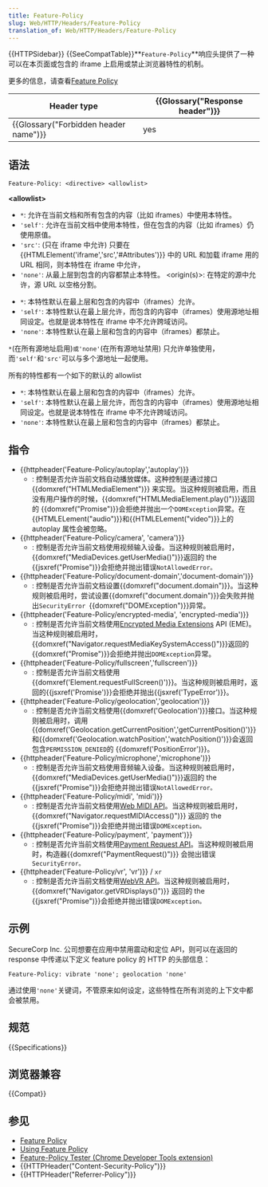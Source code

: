 ```yaml
---
title: Feature-Policy
slug: Web/HTTP/Headers/Feature-Policy
translation_of: Web/HTTP/Headers/Feature-Policy
---
```

{{HTTPSidebar}} {{SeeCompatTable}}**`Feature-Policy`**响应头提供了一种可以在本页面或包含的 iframe 上启用或禁止浏览器特性的机制。

更多的信息，请查看[Feature Policy](/docs/Web/HTTP/Feature_Policy)

| Header type                                      | {{Glossary("Response header")}} |
| ------------------------------------------------ | ---------------------------------------- |
| {{Glossary("Forbidden header name")}} | yes                                      |

## 语法

```plain
Feature-Policy: <directive> <allowlist>
```

**\<allowlist>**

- `*`: 允许在当前文档和所有包含的内容（比如 iframes）中使用本特性。
- `'self'`: 允许在当前文档中使用本特性，但在包含的内容（比如 iframes）仍使用原值。
- `'src'`: (只在 iframe 中允许) 只要在{{HTMLElement('iframe','src','#Attributes')}} 中的 URL 和加载 iframe 用的 URL 相同，则本特性在 iframe 中允许，
- `'none'`: 从最上层到包含的内容都禁止本特性。 \<origin(s)>: 在特定的源中允许，源 URL 以空格分割。

<!---->

- `*`: 本特性默认在最上层和包含的内容中（iframes）允许。
- `'self'`: 本特性默认在最上层允许，而包含的内容中（iframes）使用源地址相同设定。也就是说本特性在 iframe 中不允许跨域访问。
- `'none'`: 本特性默认在最上层和包含的内容中（iframes）都禁止。

`*`(在所有源地址启用)`或'none'`(在所有源地址禁用) 只允许单独使用，而`'self'`和`'src'`可以与多个源地址一起使用。

所有的特性都有一个如下的默认的 allowlist

- `*`: 本特性默认在最上层和包含的内容中（iframes）允许。
- `'self'`: 本特性默认在最上层允许，而包含的内容中（iframes）使用源地址相同设定。也就是说本特性在 iframe 中不允许跨域访问。
- `'none'`: 本特性默认在最上层和包含的内容中（iframes）都禁止。

## 指令

- {{httpheader('Feature-Policy/autoplay','autoplay')}}
  - : 控制是否允许当前文档自动播放媒体。这种控制是通过接口 {{domxref("HTMLMediaElement")}} 来实现。当这种规则被启用，而且没有用户操作的时候，{{domxref("HTMLMediaElement.play()")}}返回的 {{domxref("Promise")}}会拒绝并抛出一个`DOMException`异常。在{{HTMLELement("audio")}}和{{HTMLELement("video")}}上的 autoplay 属性会被忽略。
- {{httpheader('Feature-Policy/camera', 'camera')}}
  - : 控制是否允许当前文档使用视频输入设备。当这种规则被启用时，{{domxref("MediaDevices.getUserMedia()")}}返回的 the {{jsxref("Promise")}}会拒绝并抛出错误`NotAllowedError。`
- {{httpheader('Feature-Policy/document-domain','document-domain')}}
  - : 控制是否允许当前文档设置{{domxref("document.domain")}}。当这种规则被启用时，尝试设置{{domxref("document.domain")}}会失败并抛出`SecurityError `{{domxref("DOMException")}}异常。
- {{httpheader('Feature-Policy/encrypted-media', 'encrypted-media')}}
  - : 控制是否允许当前文档使用[Encrypted Media Extensions](/zh-CN/docs/Web/API/Encrypted_Media_Extensions_API) API (EME)。当这种规则被启用时，{{domxref("Navigator.requestMediaKeySystemAccess()")}}返回的{{domxref("Promise")}}会拒绝并抛出`DOMException`异常。
- {{httpheader('Feature-Policy/fullscreen','fullscreen')}}
  - : 控制是否允许当前文档使用{{domxref('Element.requestFullScreen()')}}。当这种规则被启用时，返回的{{jsxref('Promise')}}会拒绝并抛出{{jsxref('TypeError')}}。
- {{httpheader('Feature-Policy/geolocation','geolocation')}}
  - : 控制是否允许当前文档使用{{domxref('Geolocation')}}接口。当这种规则被启用时，调用{{domxref('Geolocation.getCurrentPosition','getCurrentPosition()')}}和{{domxref('Geolocation.watchPosition','watchPosition()')}}会返回包含`PERMISSION_DENIED`的 {{domxref('PositionError')}}。
- {{httpheader('Feature-Policy/microphone','microphone')}}
  - : 控制是否允许当前文档使用音频输入设备。当这种规则被启用时，{{domxref("MediaDevices.getUserMedia()")}}返回的 the {{jsxref("Promise")}}会拒绝并抛出错误`NotAllowedError。`
- {{httpheader('Feature-Policy/midi', 'midi')}}
  - : 控制是否允许当前文档使用[Web MIDI API](/zh-CN/docs/Web/API/Web_MIDI_API)。当这种规则被启用时，{{domxref("Navigator.requestMIDIAccess()")}} 返回的 the {{jsxref("Promise")}}会拒绝并抛出错误`DOMException。`
- {{httpheader('Feature-Policy/payment', 'payment')}}
  - : 控制是否允许当前文档使用[Payment Request API](/zh-CN/docs/Web/API/Payment_Request_API)。当这种规则被启用时，构造器{{domxref("PaymentRequest()")}} 会抛出错误`SecurityError。`
- {{httpheader('Feature-Policy/vr', 'vr')}} / `xr`
  - : 控制是否允许当前文档使用[WebVR API](/zh-CN/docs/Web/API/WebVR_API)。当这种规则被启用时，{{domxref("Navigator.getVRDisplays()")}} 返回的 the {{jsxref("Promise")}}会拒绝并抛出错误`DOMException。`

## 示例

SecureCorp Inc. 公司想要在应用中禁用震动和定位 API，则可以在返回的 response 中传递以下定义 feature policy 的 HTTP 的头部信息：

```plain
Feature-Policy: vibrate 'none'; geolocation 'none'
```

通过使用`'none'`关键词，不管原来如何设定，这些特性在所有浏览的上下文中都会被禁用。

## 规范

{{Specifications}}

## 浏览器兼容

{{Compat}}

## 参见

- [Feature Policy](/zh-CN/docs/Web/HTTP/Feature_Policy)
- [Using Feature Policy](/zh-CN/docs/Web/HTTP/Feature_Policy/Using_Feature_Policy)
- [Feature-Policy Tester (Chrome Developer Tools extension)](https://chrome.google.com/webstore/detail/feature-policy-tester-dev/pchamnkhkeokbpahnocjaeednpbpacop)
- {{HTTPHeader("Content-Security-Policy")}}
- {{HTTPHeader("Referrer-Policy")}}

